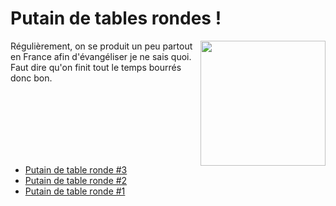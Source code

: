 # Putain de tables rondes !

<img height="200" align="right" src="https://raw2.github.com/putaindecode/tables-rondes/master/resources/beer.jpg">

Régulièrement, on se produit un peu partout en France afin d'évangéliser je ne sais quoi. Faut dire qu'on finit tout le temps bourrés donc bon.

<br><br><br><br><br><br>

- [Putain de table ronde #3](https://github.com/putaindecode/tables-rondes/blob/master/3.md)
- [Putain de table ronde #2](https://github.com/putaindecode/tables-rondes/blob/master/2.md)
- [Putain de table ronde #1](https://github.com/putaindecode/tables-rondes/blob/master/1.md)
